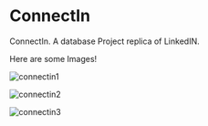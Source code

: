 # ConnectIn
ConnectIn. A database Project replica of LinkedIN.

Here are some Images!

![connectin1](https://user-images.githubusercontent.com/21118650/39959150-16a81f56-5627-11e8-9369-ecf96e128c94.PNG)

![connectin2](https://user-images.githubusercontent.com/21118650/39959151-16f9ba64-5627-11e8-9e8e-761c6a94a0c3.PNG)

![connectin3](https://user-images.githubusercontent.com/21118650/39959152-175323ce-5627-11e8-893e-82121b7295f6.PNG)
